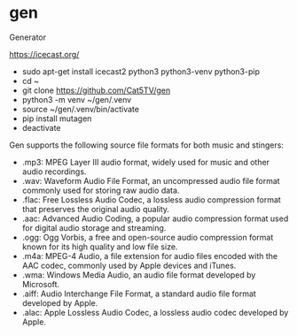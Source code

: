 # gen
Generator

https://icecast.org/

- sudo apt-get install icecast2 python3 python3-venv python3-pip
- cd ~
- git clone https://github.com/Cat5TV/gen
- python3 -m venv ~/gen/.venv
- source ~/gen/.venv/bin/activate
- pip install mutagen
- deactivate


Gen supports the following source file formats for both music and stingers:

- .mp3: MPEG Layer III audio format, widely used for music and other audio recordings.
- .wav: Waveform Audio File Format, an uncompressed audio file format commonly used for storing raw audio data.
- .flac: Free Lossless Audio Codec, a lossless audio compression format that preserves the original audio quality.
- .aac: Advanced Audio Coding, a popular audio compression format used for digital audio storage and streaming.
- .ogg: Ogg Vorbis, a free and open-source audio compression format known for its high quality and low file size.
- .m4a: MPEG-4 Audio, a file extension for audio files encoded with the AAC codec, commonly used by Apple devices and iTunes.
- .wma: Windows Media Audio, an audio file format developed by Microsoft.
- .aiff: Audio Interchange File Format, a standard audio file format developed by Apple.
- .alac: Apple Lossless Audio Codec, a lossless audio codec developed by Apple.
